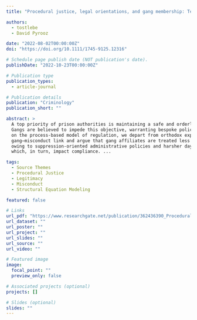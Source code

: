 ```yaml
---
title: "Procedural justice, legal orientations, and gang membership: Testing an alternative explanation to understand the gang-misconduct link"

authors:
  - tostlebe
  - David Pyrooz

date: "2022-08-02T00:00:00Z"
doi: "https://doi.org/10.1111/1745-9125.12316"

# Schedule page publish date (NOT publication's date).
publishDate: "2022-10-23T00:00:00Z"

# Publication type
publication_types:
  - article-journal

# Publication details
publication: "Criminology"
publication_short: ""

abstract: >
  A top priority of prison authorities is maintaining a safe and orderly institutional environment.
  Gangs are believed to impede this objective, warranting bespoke policies and practices. Drawing 
  on the process-based model of regulation, we depart from orthodox explanations for the 
  gang–misconduct link and argue that gang affiliates are treated less fairly than nongang affiliates 
  owing to suppression-oriented administrative policies and harsher day-to-day interactions with officers, 
  which, in turn, impact compliance. ...

tags:
  - Source Themes
  - Procedural Justice
  - Legitimacy
  - Misconduct
  - Structural Equation Modeling

featured: false

# Links
url_pdf: "https://www.researchgate.net/publication/362436390_Procedural_justice_legal_orientations_and_gang_membership_Testing_an_alternative_explanation_to_understand_the_gang-misconduct_link"
url_dataset: ""
url_poster: ""
url_project: ""
url_slides: ""
url_source: ""
url_video: ""

# Featured image
image:
  focal_point: ""
  preview_only: false

# Associated projects (optional)
projects: []

# Slides (optional)
slides: ""
---
```

